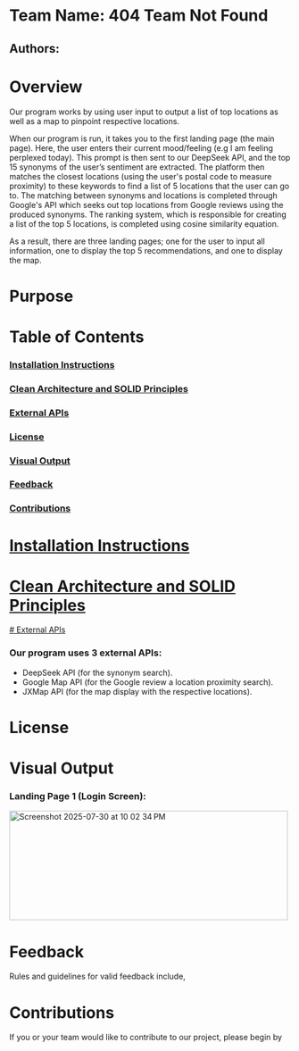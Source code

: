 # Team Name: 404 Team Not Found
## Authors:

# Overview
Our program works by using user input to output a list of top locations as well as a map to pinpoint respective locations.

When our program is run, it takes you to the first landing page (the main page). Here, the user enters their current mood/feeling (e.g I am feeling perplexed today). This prompt is then sent to our DeepSeek API, and the top 15 synonyms of the user’s sentiment are extracted. The platform then matches the closest locations (using the user's postal code to measure proximity) to these keywords to find a list of 5 locations that the user can go to. The matching between synonyms and locations is completed through Google's API which seeks out top locations from Google reviews using the produced synonyms. The ranking system, which is responsible for creating a list of the top 5 locations, is completed using cosine similarity equation.

As a result, there are three landing pages; one for the user to input all information, one to display the top 5 recommendations, and one to display the map.

# Purpose


# Table of Contents
### [Installation Instructions](#installation-instructions)
### [Clean Architecture and SOLID Principles](#clean-architecture-and-solid-principles)
### [External APIs](#external-apis)
### [License](#license)
### [Visual Output](#visual-output)
### [Feedback](#feedback)
### [Contributions](#contributions)


# [Installation Instructions](#installation-instructions)


# [Clean Architecture and SOLID Principles](#clean-architecture-and-solid-principles)


[# External APIs](#external-apis)
### Our program uses 3 external APIs:
- DeepSeek API (for the synonym search).
- Google Map API (for the Google review a location proximity search).
- JXMap API (for the map display with the respective locations).

# License

# Visual Output
### Landing Page 1 (Login Screen): 
<img width="499" height="196" alt="Screenshot 2025-07-30 at 10 02 34 PM" src="https://github.com/user-attachments/assets/8f575995-dc0b-4924-b92f-72c880a7f128" />

# Feedback
Rules and guidelines for valid feedback include,


# Contributions
If you or your team would like to contribute to our project, please begin by



